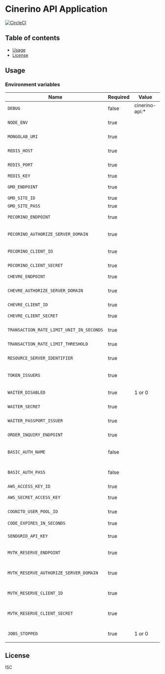 # Cinerino API Application

[![CircleCI](https://circleci.com/gh/cinerino/api.svg?style=svg)](https://circleci.com/gh/cinerino/api)

## Table of contents

* [Usage](#usage)
* [License](#license)

## Usage

### Environment variables

| Name                                     | Required | Value          | Purpose                                 |
| ---------------------------------------- | -------- | -------------- | --------------------------------------- |
| `DEBUG`                                  | false    | cinerino-api:* | Debug                                   |
| `NODE_ENV`                               | true     |                | Environment name                        |
| `MONGOLAB_URI`                           | true     |                | MongoDB connection URI                  |
| `REDIS_HOST`                             | true     |                | Redis Cache host                        |
| `REDIS_PORT`                             | true     |                | Redis Cache port                        |
| `REDIS_KEY`                              | true     |                | Redis Cache key                         |
| `GMO_ENDPOINT`                           | true     |                | GMO API endpoint                        |
| `GMO_SITE_ID`                            | true     |                | GMO SiteID                              |
| `GMO_SITE_PASS`                          | true     |                | GMO SitePass                            |
| `PECORINO_ENDPOINT`                      | true     |                | Pecorino endpoint                       |
| `PECORINO_AUTHORIZE_SERVER_DOMAIN`       | true     |                | Pecorino authorize server domain        |
| `PECORINO_CLIENT_ID`                     | true     |                | Pecorino client id                      |
| `PECORINO_CLIENT_SECRET`                 | true     |                | Pecorino client secret                  |
| `CHEVRE_ENDPOINT`                        | true     |                | Chevre endpoint                         |
| `CHEVRE_AUTHORIZE_SERVER_DOMAIN`         | true     |                | Chevre authorize server domain          |
| `CHEVRE_CLIENT_ID`                       | true     |                | Chevre client id                        |
| `CHEVRE_CLIENT_SECRET`                   | true     |                | Chevre client secret                    |
| `TRANSACTION_RATE_LIMIT_UNIT_IN_SECONDS` | true     |                | Transaction rate limit unit             |
| `TRANSACTION_RATE_LIMIT_THRESHOLD`       | true     |                | Transaction rate limit threshold        |
| `RESOURCE_SERVER_IDENTIFIER`             | true     |                | Resource server identifier              |
| `TOKEN_ISSUERS`                          | true     |                | Token issuers(Comma-separated)          |
| `WAITER_DISABLED`                        | true     | 1 or 0         | WAITER Disable Flag                     |
| `WAITER_SECRET`                          | true     |                | WAITER Pasport Token Secret             |
| `WAITER_PASSPORT_ISSUER`                 | true     |                | WAITER Pasport Issuer                   |
| `ORDER_INQUIRY_ENDPOINT`                 | true     |                | Order inquiry endpoint                  |
| `BASIC_AUTH_NAME`                        | false    |                | Basic authentication user name          |
| `BASIC_AUTH_PASS`                        | false    |                | Basic authentication user password      |
| `AWS_ACCESS_KEY_ID`                      | true     |                | AWS access key                          |
| `AWS_SECRET_ACCESS_KEY`                  | true     |                | AWS secret access key                   |
| `COGNITO_USER_POOL_ID`                   | true     |                | Cognito user pool ID                    |
| `CODE_EXPIRES_IN_SECONDS`                | true     |                | 所有権コード期限                        |
| `SENDGRID_API_KEY`                       | true     |                | SendGrid APIキー                        |
| `MVTK_RESERVE_ENDPOINT`                  | true     |                | ムビチケ着券APIエンドポイント           |
| `MVTK_RESERVE_AUTHORIZE_SERVER_DOMAIN`   | true     |                | ムビチケ着券API認可サーバードメイン     |
| `MVTK_RESERVE_CLIENT_ID`                 | true     |                | ムビチケ着券APIクライアントID           |
| `MVTK_RESERVE_CLIENT_SECRET`             | true     |                | ムビチケ着券APIクライアントシークレット |
| `JOBS_STOPPED`                           | true     | 1 or 0         | 非同期ジョブ停止フラグ                  |

## License

ISC
